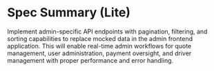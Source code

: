 # Spec Summary (Lite)

Implement admin-specific API endpoints with pagination, filtering, and sorting capabilities to replace mocked data in the admin frontend application. This will enable real-time admin workflows for quote management, user administration, payment oversight, and driver management with proper performance and error handling.
